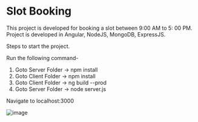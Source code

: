 # Slot Booking

This project is developed for booking a slot between 9:00 AM to 5: 00 PM.
Project is developed in Angular, NodeJS, MongoDB, ExpressJS.


Steps to start the project.

Run the following command-

1. Goto Server Folder -> npm install
2. Goto Client Folder -> npm install
3. Goto Client Folder -> ng build --prod
4. Goto Server Folder -> node server.js

Navigate to localhost:3000

![image](https://user-images.githubusercontent.com/51874127/151163559-6d1aea89-a76c-4fce-bff3-77de16332040.png)
